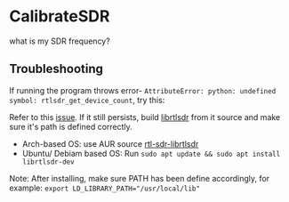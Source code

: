 # CalibrateSDR
what is my SDR frequency?


## Troubleshooting

If running the program throws error- ```AttributeError: python: undefined symbol: rtlsdr_get_device_count```, try this:
 
Refer to this [issue](https://github.com/roger-/pyrtlsdr/issues/7#issuecomment-47391543). If it still persists, build [librtlsdr](https://github.com/librtlsdr/librtlsdr) from it source and make sure it's path is defined correctly. 

* Arch-based OS: use AUR source [rtl-sdr-librtlsdr](https://aur.archlinux.org/packages/rtl-sdr-librtlsdr-git/)
* Ubuntu/ Debiam based OS: Run ```sudo apt update && sudo apt install librtlsdr-dev```

Note: After installing, make sure PATH has been define accordingly, for example: ```export LD_LIBRARY_PATH="/usr/local/lib"```
